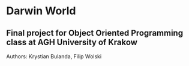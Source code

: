<h1>Darwin World</h1>
<h2>Final project for Object Oriented Programming class at AGH University of Krakow</h2>
<p>Authors: Krystian Bulanda, Filip Wolski<p>
